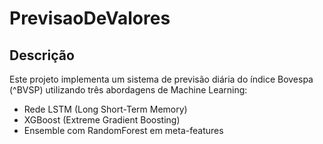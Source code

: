# PrevisaoDeValores

## Descrição
Este projeto implementa um sistema de previsão diária do índice Bovespa (^BVSP) utilizando três abordagens de Machine Learning:
  - Rede LSTM (Long Short-Term Memory)
  - XGBoost (Extreme Gradient Boosting)
  - Ensemble com RandomForest em meta-features
